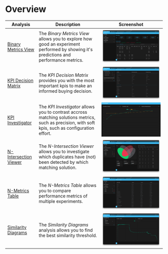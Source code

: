 # Overview

| Analysis                                          | Description                                                                                                                                        | Screenshot                                                                   |
| ------------------------------------------------- | -------------------------------------------------------------------------------------------------------------------------------------------------- | ---------------------------------------------------------------------------- |
| [Binary Metrics View](binary_metrics_view.md)     | The *Binary Metrics View* allows you to explore how good an experiment performed by showing it's predictions and performance metrics.              | ![Binary Metrics View](../../assets/benchmark-binary-metrics.png)            |
| [KPI Decision Matrix](kpi_decision_matrix.md)     | The *KPI Decision Matrix* provides you with the most important kpis to make an informed buying decision.                                           | ![KPI Decision Matrix](../../assets/benchmark-softKPI-matrix.png)            |
| [KPI Investigator](kpi_investigator.md)           | The *KPI Investigator* allows you to contrast accross matching solutions metrics, such as precision, with soft kpis, such as configuration effort. | ![KPI Investigator](../../assets/benchmark-kpi-investigator.png)             |
| [N-Intersection Viewer](n_intersection_viewer.md) | The *N-Intersection Viewer* allows you to investigate which duplicates have (not) been detected by which matching solution.                        | ![N-Intersecetion Viewer](../../assets/benchmark-intersection.png)           |
| [N-Metrics Table](n_metrics_table.md)             | The *N-Metrics Table* allows you to compare performance metrics of multiple experiments.                                                           | ![N-Metrics Table](../../assets/benchmark-nmetrics.png)                      |
| [Similarity Diagrams](similarity_diagrams.md)     | The *Similarity Diagrams* analysis allows you to find the best similarity threshold.                                                               | ![Similarity Diagrams](../../assets/benchmark-similarity-function-graph.png) |
